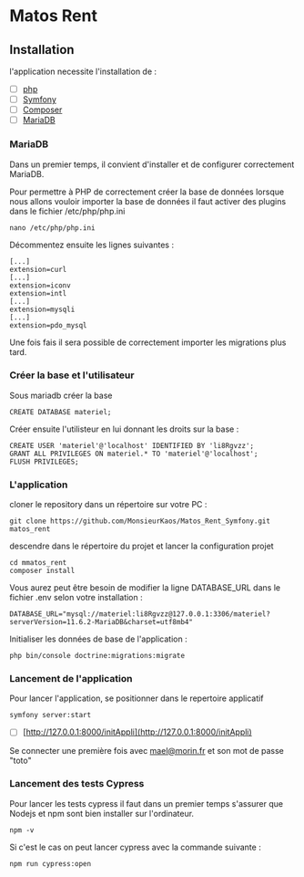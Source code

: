 # Matos Rent



## Installation
l'application necessite l'installation de :
- [ ] [php](https://www.php.net/)
- [ ] [Symfony](https://symfony.com/)
- [ ] [Composer](https://getcomposer.org/)
- [ ] [MariaDB](https://mariadb.org/download/?t=mariadb)

### MariaDB
Dans un premier temps, il convient d'installer et de configurer correctement MariaDB.

Pour permettre à PHP de correctement créer la base de données lorsque nous allons vouloir importer la base de données il faut activer des plugins dans le fichier 
/etc/php/php.ini

```
nano /etc/php/php.ini
```

Décommentez ensuite les lignes suivantes : 

```
[...]
extension=curl
[...]
extension=iconv
extension=intl
[...]
extension=mysqli
[...]
extension=pdo_mysql
```
Une fois fais il sera possible de correctement importer les migrations plus tard.

### Créer la base et l'utilisateur
Sous mariadb créer la base

```
CREATE DATABASE materiel;
```

Créer ensuite l'utilisteur en lui donnant les droits sur la base :
```
CREATE USER 'materiel'@'localhost' IDENTIFIED BY 'li8Rgvzz';
GRANT ALL PRIVILEGES ON materiel.* TO 'materiel'@'localhost';
FLUSH PRIVILEGES;
```

### L'application

cloner le repository dans un répertoire sur votre PC :
```
git clone https://github.com/MonsieurKaos/Matos_Rent_Symfony.git matos_rent
```
descendre dans le répertoire du projet et lancer la configuration projet 
```
cd mmatos_rent
composer install
```
Vous aurez peut être besoin de modifier la ligne DATABASE_URL dans le fichier .env selon votre installation :

```
DATABASE_URL="mysql://materiel:li8Rgvzz@127.0.0.1:3306/materiel?serverVersion=11.6.2-MariaDB&charset=utf8mb4"
```


Initialiser les données de base de l'application :
```
php bin/console doctrine:migrations:migrate  
```

### Lancement de l'application

Pour lancer l'application, se positionner dans le repertoire applicatif
```
symfony server:start
```
- [ ] [http://127.0.0.1:8000/initAppli](http://127.0.0.1:8000/initAppli)

Se connecter une première fois avec mael@morin.fr et son mot de passe "toto"

### Lancement des tests Cypress

Pour lancer les tests cypress il faut dans un premier temps s'assurer que Nodejs et npm sont bien installer sur l'ordinateur.

```
npm -v
```

Si c'est le cas on peut lancer cypress avec la commande suivante : 

```
npm run cypress:open
```